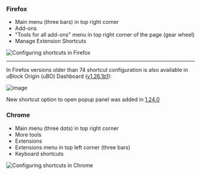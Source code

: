 ### Firefox

- Main menu (three bars) in top right corner
- Add-ons
- "Tools for all add-ons" menu in top right corner of the page (gear wheel)
- Manage Extension Shortcuts

![Configuring shortcuts in Firefox](https://user-images.githubusercontent.com/886325/83352569-a9cf5280-a34c-11ea-9e84-9d24c40430ec.gif)

***

In Firefox versions older than 74 shortcut configuration is also available in uBlock Origin (uBO) Dashboard ([v1.26.1b1](https://github.com/gorhill/uBlock/commit/20332c65b4b597d2ba04993fcdcc4ea81dd64fb9)):

![image](https://user-images.githubusercontent.com/886325/64020978-37b6ac80-cb33-11e9-9fee-01a94175c252.png)

New shortcut option to open popup panel was added in [1.24.0](https://github.com/gorhill/uBlock/commit/e2fdc1b94bee06da77fa45a59395cb7cedfa61ae)

### Chrome

- Main menu (three dots) in top right corner
- More tools
- Extensions
- Extensions menu in top left corner (three bars)
- Keyboard shortcuts

![Configuring shortcuts in Chrome](https://user-images.githubusercontent.com/886325/83352168-11d06980-a34a-11ea-81da-28334a4fa2d7.gif)

